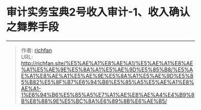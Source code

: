 # 审计实务宝典2号收入审计-1、收入确认之舞弊手段



---

> 作者: [richfan](https://richfan.site/)  
> URL: http://richfan.site/%E5%AE%A1%E8%AE%A1/%E5%AE%A1%E8%AE%A1%E5%AE%9E%E5%8A%A1%E5%AE%9D%E5%85%B8/%E5%AE%A1%E8%AE%A1%E5%AE%9E%E5%8A%A1%E5%AE%9D%E5%85%B82%E5%8F%B7%E6%94%B6%E5%85%A5%E5%AE%A1%E8%AE%A1-1%E6%94%B6%E5%85%A5%E7%A1%AE%E8%AE%A4%E4%B9%8B%E8%88%9E%E5%BC%8A%E6%89%8B%E6%AE%B5/  

